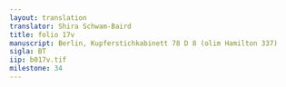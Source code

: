 ```yaml
---
layout: translation
translator: Shira Schwam-Baird
title: folio 17v
manuscript: Berlin, Kupferstichkabinett 78 D 8 (olim Hamilton 337)
sigla: BT
iip: b017v.tif
milestone: 34
---
```

